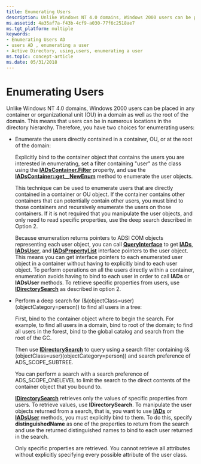```yaml
---
title: Enumerating Users
description: Unlike Windows NT 4.0 domains, Windows 2000 users can be placed in any container or organizational unit (OU) in a domain as well as the root of the domain.
ms.assetid: 4a35af7a-f43b-4cf9-a030-77f6c2518ae7
ms.tgt_platform: multiple
keywords:
- Enumerating Users AD
- users AD , enumerating a user
- Active Directory, using,users, enumerating a user
ms.topic: concept-article
ms.date: 05/31/2018
---
```


# Enumerating Users

Unlike Windows NT 4.0 domains, Windows 2000 users can be placed in any container or organizational unit (OU) in a domain as well as the root of the domain. This means that users can be in numerous locations in the directory hierarchy. Therefore, you have two choices for enumerating users:

-   Enumerate the users directly contained in a container, OU, or at the root of the domain:

    Explicitly bind to the container object that contains the users you are interested in enumerating, set a filter containing "user" as the class using the [**IADsContainer.Filter**](/windows/desktop/ADSI/iadscontainer-property-methods) property, and use the [**IADsContainer::get\_\_NewEnum**](/windows/desktop/api/iads/nf-iads-iadscontainer-get__newenum) method to enumerate the user objects.

    This technique can be used to enumerate users that are directly contained in a container or OU object. If the container contains other containers that can potentially contain other users, you must bind to those containers and recursively enumerate the users on those containers. If it is not required that you manipulate the user objects, and only need to read specific properties, use the deep search described in Option 2.

    Because enumeration returns pointers to ADSI COM objects representing each user object, you can call [**QueryInterface**](/windows/win32/api/unknwn/nf-unknwn-iunknown-queryinterface(q)) to get [**IADs**](/windows/desktop/api/iads/nn-iads-iads), [**IADsUser**](/windows/desktop/api/iads/nn-iads-iadsuser), and [**IADsPropertyList**](/windows/desktop/api/iads/nn-iads-iadspropertylist) interface pointers to the user object. This means you can get interface pointers to each enumerated user object in a container without having to explicitly bind to each user object. To perform operations on all the users directly within a container, enumeration avoids having to bind to each user in order to call **IADs** or **IADsUser** methods. To retrieve specific properties from users, use [**IDirectorySearch**](/windows/desktop/api/iads/nn-iads-idirectorysearch) as described in option 2.

-   Perform a deep search for (&(objectClass=user)(objectCategory=person)) to find all users in a tree:

    First, bind to the container object where to begin the search. For example, to find all users in a domain, bind to root of the domain; to find all users in the forest, bind to the global catalog and search from the root of the GC.

    Then use [**IDirectorySearch**](/windows/desktop/api/iads/nn-iads-idirectorysearch) to query using a search filter containing (&(objectClass=user)(objectCategory=person)) and search preference of ADS\_SCOPE\_SUBTREE.

    You can perform a search with a search preference of ADS\_SCOPE\_ONELEVEL to limit the search to the direct contents of the container object that you bound to.

    [**IDirectorySearch**](/windows/desktop/api/iads/nn-iads-idirectorysearch) retrieves only the values of specific properties from users. To retrieve values, use **IDirectorySearch**. To manipulate the user objects returned from a search, that is, you want to use [**IADs**](/windows/desktop/api/iads/nn-iads-iads) or [**IADsUser**](/windows/desktop/api/iads/nn-iads-iadsuser) methods, you must explicitly bind to them. To do this, specify **distinguishedName** as one of the properties to return from the search and use the returned distinguished names to bind to each user returned in the search.

    Only specific properties are retrieved. You cannot retrieve all attributes without explicitly specifying every possible attribute of the user class.

 

 
